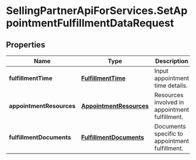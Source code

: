 # SellingPartnerApiForServices.SetAppointmentFulfillmentDataRequest

## Properties
Name | Type | Description | Notes
------------ | ------------- | ------------- | -------------
**fulfillmentTime** | [**FulfillmentTime**](FulfillmentTime.md) | Input appointment time details. | [optional] 
**appointmentResources** | [**AppointmentResources**](AppointmentResources.md) | Resources involved in appointment fulfillment. | [optional] 
**fulfillmentDocuments** | [**FulfillmentDocuments**](FulfillmentDocuments.md) | Documents specific to appointment fulfillment. | [optional] 


